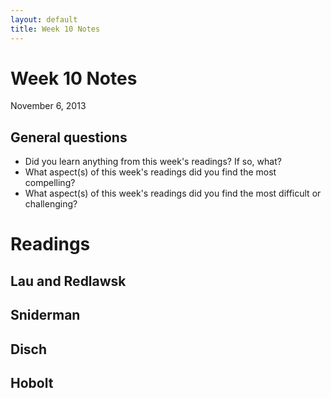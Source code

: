 ```yaml
---
layout: default
title: Week 10 Notes
---
```


# Week 10 Notes #
November 6, 2013

## General questions ##
* Did you learn anything from this week's readings? If so, what?
* What aspect(s) of this week's readings did you find the most compelling?
* What aspect(s) of this week's readings did you find the most difficult or challenging?


# Readings #

## Lau and Redlawsk ##


## Sniderman ##


## Disch ##


## Hobolt ##
